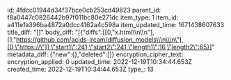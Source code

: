 id: 4fdcc01944d34f37bce0cb253cd49823
parent_id: f8a0447c0826442b97f011bc80e271dc
item_type: 1
item_id: a411e1a396ba4872a0dcc4162a4c598a
item_updated_time: 1671438607633
title_diff: "[]"
body_diff: "[{\"diffs\":[[0,\"x.html\\\n\\\n\"],[1,\"https://github.com/acids-ircam/diffusion_models\\\n\\\n\"],[0,\"https://\"]],\"start1\":241,\"start2\":241,\"length1\":16,\"length2\":65}]"
metadata_diff: {"new":{},"deleted":[]}
encryption_cipher_text: 
encryption_applied: 0
updated_time: 2022-12-19T10:34:44.653Z
created_time: 2022-12-19T10:34:44.653Z
type_: 13